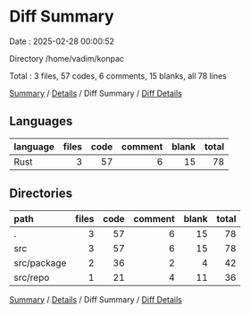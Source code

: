 # Diff Summary

Date : 2025-02-28 00:00:52

Directory /home/vadim/konpac

Total : 3 files,  57 codes, 6 comments, 15 blanks, all 78 lines

[Summary](results.md) / [Details](details.md) / Diff Summary / [Diff Details](diff-details.md)

## Languages
| language | files | code | comment | blank | total |
| :--- | ---: | ---: | ---: | ---: | ---: |
| Rust | 3 | 57 | 6 | 15 | 78 |

## Directories
| path | files | code | comment | blank | total |
| :--- | ---: | ---: | ---: | ---: | ---: |
| . | 3 | 57 | 6 | 15 | 78 |
| src | 3 | 57 | 6 | 15 | 78 |
| src/package | 2 | 36 | 2 | 4 | 42 |
| src/repo | 1 | 21 | 4 | 11 | 36 |

[Summary](results.md) / [Details](details.md) / Diff Summary / [Diff Details](diff-details.md)
